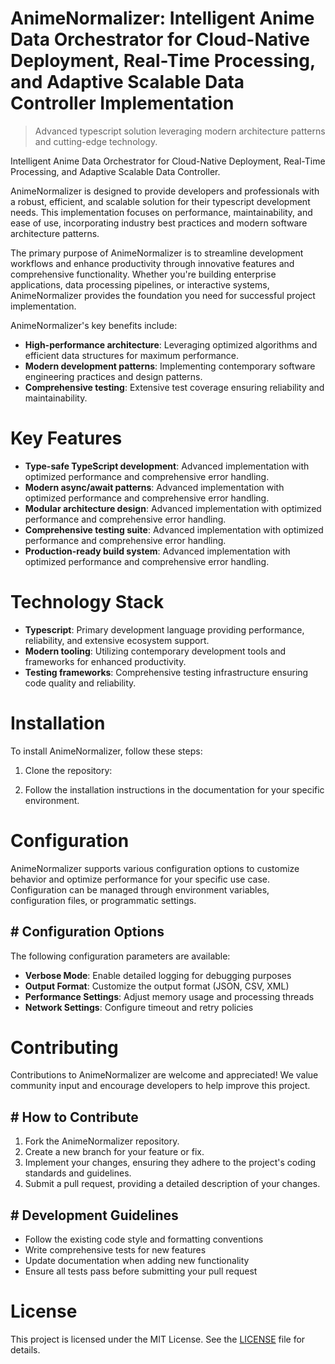 <!-- fallback_AnimeNormalizer_20251026234406_42726 -->

# AnimeNormalizer: Intelligent Anime Data Orchestrator for Cloud-Native Deployment, Real-Time Processing, and Adaptive Scalable Data Controller Implementation
> Advanced typescript solution leveraging modern architecture patterns and cutting-edge technology.

Intelligent Anime Data Orchestrator for Cloud-Native Deployment, Real-Time Processing, and Adaptive Scalable Data Controller.

AnimeNormalizer is designed to provide developers and professionals with a robust, efficient, and scalable solution for their typescript development needs. This implementation focuses on performance, maintainability, and ease of use, incorporating industry best practices and modern software architecture patterns.

The primary purpose of AnimeNormalizer is to streamline development workflows and enhance productivity through innovative features and comprehensive functionality. Whether you're building enterprise applications, data processing pipelines, or interactive systems, AnimeNormalizer provides the foundation you need for successful project implementation.

AnimeNormalizer's key benefits include:

* **High-performance architecture**: Leveraging optimized algorithms and efficient data structures for maximum performance.
* **Modern development patterns**: Implementing contemporary software engineering practices and design patterns.
* **Comprehensive testing**: Extensive test coverage ensuring reliability and maintainability.

# Key Features

* **Type-safe TypeScript development**: Advanced implementation with optimized performance and comprehensive error handling.
* **Modern async/await patterns**: Advanced implementation with optimized performance and comprehensive error handling.
* **Modular architecture design**: Advanced implementation with optimized performance and comprehensive error handling.
* **Comprehensive testing suite**: Advanced implementation with optimized performance and comprehensive error handling.
* **Production-ready build system**: Advanced implementation with optimized performance and comprehensive error handling.

# Technology Stack

* **Typescript**: Primary development language providing performance, reliability, and extensive ecosystem support.
* **Modern tooling**: Utilizing contemporary development tools and frameworks for enhanced productivity.
* **Testing frameworks**: Comprehensive testing infrastructure ensuring code quality and reliability.

# Installation

To install AnimeNormalizer, follow these steps:

1. Clone the repository:


2. Follow the installation instructions in the documentation for your specific environment.

# Configuration

AnimeNormalizer supports various configuration options to customize behavior and optimize performance for your specific use case. Configuration can be managed through environment variables, configuration files, or programmatic settings.

## # Configuration Options

The following configuration parameters are available:

* **Verbose Mode**: Enable detailed logging for debugging purposes
* **Output Format**: Customize the output format (JSON, CSV, XML)
* **Performance Settings**: Adjust memory usage and processing threads
* **Network Settings**: Configure timeout and retry policies

# Contributing

Contributions to AnimeNormalizer are welcome and appreciated! We value community input and encourage developers to help improve this project.

## # How to Contribute

1. Fork the AnimeNormalizer repository.
2. Create a new branch for your feature or fix.
3. Implement your changes, ensuring they adhere to the project's coding standards and guidelines.
4. Submit a pull request, providing a detailed description of your changes.

## # Development Guidelines

* Follow the existing code style and formatting conventions
* Write comprehensive tests for new features
* Update documentation when adding new functionality
* Ensure all tests pass before submitting your pull request

# License

This project is licensed under the MIT License. See the [LICENSE](https://github.com/weitereigh/AnimeNormalizer/blob/main/LICENSE) file for details.
